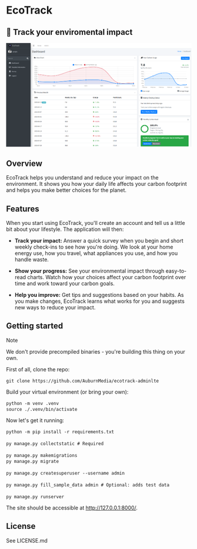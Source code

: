 # EcoTrack
## 🍂 Track your enviromental impact


![Image of the website in action](./static/img/EcoTrack_demo_1.png)

## Overview

EcoTrack helps you understand and reduce your impact on the environment. It shows you how your daily life affects your carbon footprint and helps you make better choices for the planet.

## Features

When you start using EcoTrack, you'll create an account and tell us a little bit about your lifestyle. The application will then:

- **Track your impact:** Answer a quick survey when you begin and short weekly check-ins to see how you're doing. We look at your home energy use, how you travel, what appliances you use, and how you handle waste.

- **Show your progress:** See your environmental impact through easy-to-read charts. Watch how your choices affect your carbon footprint over time and work toward your carbon goals.

- **Help you improve:** Get tips and suggestions based on your habits. As you make changes, EcoTrack learns what works for you and suggests new ways to reduce your impact.


## Getting started

> [!NOTE]
> We don't provide precompiled binaries - you're building this thing on your own.
>

First of all, clone the repo:

```
git clone https://github.com/AuburnMedia/ecotrack-adminlte
```
Build your virtual environment (or bring your own):
```
python -m venv .venv
source ./.venv/bin/activate
```

Now let's get it running:
```
python -m pip install -r requirements.txt

py manage.py collectstatic # Required 

py manage.py makemigrations
py manage.py migrate

py manage.py createsuperuser --username admin

py manage.py fill_sample_data admin # Optional: adds test data

py manage.py runserver
```

The site should be accessible at http://127.0.0.1:8000/.



## License

See LICENSE.md
